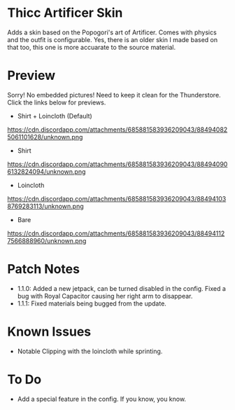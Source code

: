 # Thicc Artificer Skin

Adds a skin based on the Popogori's art of Artificer. Comes with physics and the outfit is configurable.
Yes, there is an older skin I made based on that too, this one is more accuarate to the source material.

# Preview
Sorry! No embedded pictures! Need to keep it clean for the Thunderstore. Click the links below for previews.

- Shirt + Loincloth (Default)

https://cdn.discordapp.com/attachments/685881583936209043/884940825061101628/unknown.png

- Shirt

https://cdn.discordapp.com/attachments/685881583936209043/884940906132824094/unknown.png

- Loincloth

https://cdn.discordapp.com/attachments/685881583936209043/884941038769283113/unknown.png

- Bare

https://cdn.discordapp.com/attachments/685881583936209043/884941127566888960/unknown.png

# Patch Notes
- 1.1.0: Added a new jetpack, can be turned disabled in the config. Fixed a bug with Royal Capacitor causing her right arm to disappear.
- 1.1.1: Fixed materials being bugged from the update.

# Known Issues
- Notable Clipping with the loincloth while sprinting.

# To Do
- Add a special feature in the config. If you know, you know.

